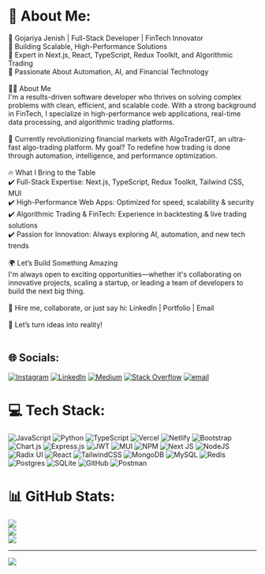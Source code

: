 # 💫 About Me:
🚀 Gojariya Jenish | Full-Stack Developer | FinTech Innovator<br>🔹 Building Scalable, High-Performance Solutions<br>🔹 Expert in Next.js, React, TypeScript, Redux Toolkit, and Algorithmic Trading<br>🔹 Passionate About Automation, AI, and Financial Technology<br><br>👨‍💻 About Me<br>I'm a results-driven software developer who thrives on solving complex problems with clean, efficient, and scalable code. With a strong background in FinTech, I specialize in high-performance web applications, real-time data processing, and algorithmic trading platforms.<br><br>🚀 Currently revolutionizing financial markets with AlgoTraderGT, an ultra-fast algo-trading platform. My goal? To redefine how trading is done through automation, intelligence, and performance optimization.<br><br>🔥 What I Bring to the Table<br>✔️ Full-Stack Expertise: Next.js, TypeScript, Redux Toolkit, Tailwind CSS, MUI<br>✔️ High-Performance Web Apps: Optimized for speed, scalability & security<br>✔️ Algorithmic Trading & FinTech: Experience in backtesting & live trading solutions<br>✔️ Passion for Innovation: Always exploring AI, automation, and new tech trends<br><br>🌍 Let’s Build Something Amazing<br>I'm always open to exciting opportunities—whether it's collaborating on innovative projects, scaling a startup, or leading a team of developers to build the next big thing.<br><br>📩 Hire me, collaborate, or just say hi: LinkedIn | Portfolio | Email<br><br>🚀 Let’s turn ideas into reality!<br><br>


## 🌐 Socials:
[![Instagram](https://img.shields.io/badge/Instagram-%23E4405F.svg?logo=Instagram&logoColor=white)](https://instagram.com/jenish_gojariya) [![LinkedIn](https://img.shields.io/badge/LinkedIn-%230077B5.svg?logo=linkedin&logoColor=white)](https://linkedin.com/in/jenishg25) [![Medium](https://img.shields.io/badge/Medium-12100E?logo=medium&logoColor=white)](https://medium.com/@Jenishgojariya) [![Stack Overflow](https://img.shields.io/badge/-Stackoverflow-FE7A16?logo=stack-overflow&logoColor=white)](https://stackoverflow.com/users/21919102) [![email](https://img.shields.io/badge/Email-D14836?logo=gmail&logoColor=white)](mailto:jenishgojariya@gmail.com) 

# 💻 Tech Stack:
![JavaScript](https://img.shields.io/badge/javascript-%23323330.svg?style=for-the-badge&logo=javascript&logoColor=%23F7DF1E) ![Python](https://img.shields.io/badge/python-3670A0?style=for-the-badge&logo=python&logoColor=ffdd54) ![TypeScript](https://img.shields.io/badge/typescript-%23007ACC.svg?style=for-the-badge&logo=typescript&logoColor=white) ![Vercel](https://img.shields.io/badge/vercel-%23000000.svg?style=for-the-badge&logo=vercel&logoColor=white) ![Netlify](https://img.shields.io/badge/netlify-%23000000.svg?style=for-the-badge&logo=netlify&logoColor=#00C7B7) ![Bootstrap](https://img.shields.io/badge/bootstrap-%238511FA.svg?style=for-the-badge&logo=bootstrap&logoColor=white) ![Chart.js](https://img.shields.io/badge/chart.js-F5788D.svg?style=for-the-badge&logo=chart.js&logoColor=white) ![Express.js](https://img.shields.io/badge/express.js-%23404d59.svg?style=for-the-badge&logo=express&logoColor=%2361DAFB) ![JWT](https://img.shields.io/badge/JWT-black?style=for-the-badge&logo=JSON%20web%20tokens) ![MUI](https://img.shields.io/badge/MUI-%230081CB.svg?style=for-the-badge&logo=mui&logoColor=white) ![NPM](https://img.shields.io/badge/NPM-%23CB3837.svg?style=for-the-badge&logo=npm&logoColor=white) ![Next JS](https://img.shields.io/badge/Next-black?style=for-the-badge&logo=next.js&logoColor=white) ![NodeJS](https://img.shields.io/badge/node.js-6DA55F?style=for-the-badge&logo=node.js&logoColor=white) ![Radix UI](https://img.shields.io/badge/radix%20ui-161618.svg?style=for-the-badge&logo=radix-ui&logoColor=white) ![React](https://img.shields.io/badge/react-%2320232a.svg?style=for-the-badge&logo=react&logoColor=%2361DAFB) ![TailwindCSS](https://img.shields.io/badge/tailwindcss-%2338B2AC.svg?style=for-the-badge&logo=tailwind-css&logoColor=white) ![MongoDB](https://img.shields.io/badge/MongoDB-%234ea94b.svg?style=for-the-badge&logo=mongodb&logoColor=white) ![MySQL](https://img.shields.io/badge/mysql-4479A1.svg?style=for-the-badge&logo=mysql&logoColor=white) ![Redis](https://img.shields.io/badge/redis-%23DD0031.svg?style=for-the-badge&logo=redis&logoColor=white) ![Postgres](https://img.shields.io/badge/postgres-%23316192.svg?style=for-the-badge&logo=postgresql&logoColor=white) ![SQLite](https://img.shields.io/badge/sqlite-%2307405e.svg?style=for-the-badge&logo=sqlite&logoColor=white) ![GitHub](https://img.shields.io/badge/github-%23121011.svg?style=for-the-badge&logo=github&logoColor=white) ![Postman](https://img.shields.io/badge/Postman-FF6C37?style=for-the-badge&logo=postman&logoColor=white)
# 📊 GitHub Stats:
![](https://github-readme-stats.vercel.app/api?username=jenishgojariya&theme=dark&hide_border=false&include_all_commits=true&count_private=true)<br/>
![](https://github-readme-streak-stats.herokuapp.com/?user=jenishgojariya&theme=dark&hide_border=false)<br/>
![](https://github-readme-stats.vercel.app/api/top-langs/?username=jenishgojariya&theme=dark&hide_border=false&include_all_commits=true&count_private=true&layout=compact)

---
[![](https://visitcount.itsvg.in/api?id=jenishgojariya&icon=0&color=0)](https://visitcount.itsvg.in)

<!-- Proudly created with GPRM ( https://gprm.itsvg.in ) -->
